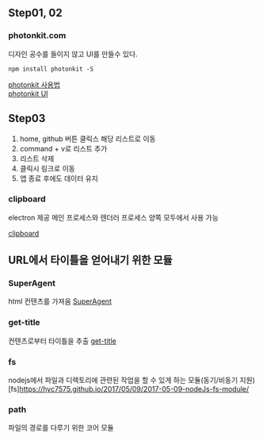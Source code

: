 ## Step01, 02
### photonkit.com  
디자인 공수를 들이지 않고 UI를 만들수 있다.   

    npm install photonkit -S

[photonkit 사용법](photonkit.com/getting-started/)   
[photonkit UI](http://photonkit.com/components/)

## Step03

01. home, github 버튼 클릭스 해당 리스트로 이동
02. command + v로 리스트 추가
03. 리스트 삭제
04. 클릭시 링크로 이동
05. 앱 종료 후에도 데이터 유지

### clipboard
electron 제공
메인 프로세스와 렌더러 프로세스 양쪽 모두에서 사용 가능

[clipboard](https://electronjs.org/docs/api/clipboard)

## URL에서 타이틀을 얻어내기 위한 모듈
### SuperAgent
html 컨텐츠를 가져옴
[SuperAgent](https://visionmedia.github.io/superagent/)

### get-title
컨텐츠로부터 타이틀을 추출
[get-title](https://www.npmjs.com/package/get-title)

### fs
nodejs에서 파일과 디렉토리에 관련된 작업을 할 수 있게 하는 모듈(동기/비동기 지원)
[fs]https://hyc7575.github.io/2017/05/09/2017-05-09-nodeJs-fs-module/

### path
파일의 경로를 다루기 위한 코어 모듈
